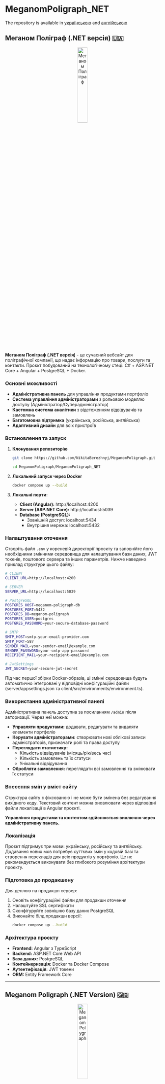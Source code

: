# MeganomPoligraph_NET

The repository is available in [українською](#меганом-поліграф-net-версія-ukraine) and [англійською](#meganom-Poligraph-net-version-uk)

## Меганом Поліграф (.NET версія) :ukraine:

<p align='center'>
    <img src="./client/public/images/logo.png" alt="Меганом Поліграф" style="width:25%">
</p>

**Меганом Поліграф (.NET версія)** - це сучасний вебсайт для поліграфічної компанії, що надає інформацію про товари, послуги та контакти. Проєкт побудований на технологічному стеці: C# + ASP.NET Core + Angular + PostgreSQL + Docker.

### Основні можливості

- **Адміністративна панель** для управління продуктами портфоліо
- **Система управління адміністраторами** з рольовою моделлю доступу (Адміністратор/Суперадміністратор)
- **Кастомна система аналітики** з відстеженням відвідувачів та замовлень
- **Багатомовна підтримка** (українська, російська, англійська)
- **Адаптивний дизайн** для всіх пристроїв

### Встановлення та запуск

1. **Клонування репозиторію**

   ```bash
   git clone https://github.com/NikitaBerezhnyj/MeganomPoligraph.git

   cd MeganomPoligraph/MeganomPoligraph_NET
   ```

2. **Локальний запуск через Docker**

   ```bash
   docker compose up --build
   ```

3. **Локальні порти:**
   - **Client (Angular):** http://localhost:4200
   - **Server (ASP.NET Core):** http://localhost:5039
   - **Database (PostgreSQL):**
     - Зовнішній доступ: localhost:5434
     - Внутрішня мережа: localhost:5432

### Налаштування оточення

Створіть файл `.env` у кореневій директорії проєкту та заповнійте його необхідними змінними середовища для налаштування бази даних, JWT токенів, поштового сервера та інших параметрів. Нижче наведено приклад структури цього файлу:

```bash
# CLIENT
CLIENT_URL=http://localhost:4200

# SERVER
SERVER_URL=http://localhost:5039

# PostgreSQL
POSTGRES_HOST=meganom-poligraph-db
POSTGRES_PORT=5432
POSTGRES_DB=meganom-poligraph
POSTGRES_USER=postgres
POSTGRES_PASSWORD=your-secure-database-password

# SMTP
SMTP_HOST=smtp.your-email-provider.com
SMTP_PORT=587
SENDER_MAIL=your-sender-email@example.com
SENDER_PASSWORD=your-smtp-app-password
RECIPIENT_MAIL=your-recipient-email@example.com

# JwtSettings
JWT_SECRET=your-secure-jwt-secret
```

Під час першої збірки Docker-образів, ці змінні середовища будуть автоматично інтегровані у відповідні конфігураційні файли (server/appsettings.json та client/src/environments/environment.ts).

### Використання адміністративної панелі

Адміністративна панель доступна за посиланням `/admin` після авторизації. Через неї можна:

- **Управляти продуктами:** додавати, редагувати та видаляти елементи портфоліо
- **Керувати адміністраторами:** створювати нові облікові записи адміністраторів, призначати ролі та права доступу
- **Переглядати статистику:**
  - Кількість відвідувачів (місяць/рік/весь час)
  - Кількість замовлень та їх статуси
  - Унікальні відвідування
- **Обробляти замовлення:** переглядати всі замовлення та змінювати їх статуси

### Внесення змін у вміст сайту

Структура сайту є фіксованою і не може бути змінена без редагування вихідного коду. Текстовий контент можна оновлювати через відповідні файли локалізації в Angular проєкті.

**Управління продуктами та контентом здійснюється виключно через адміністративну панель.**

### Локалізація

Проєкт підтримує три мови: українську, російську та англійську. Додавання нових мов потребує суттєвих змін у кодовій базі та створення перекладів для всіх продуктів у портфоліо. Це не рекомендується виконувати без глибокого розуміння архітектури проєкту.

### Підготовка до продакшену

Для деплою на продакшн сервер:

1. Оновіть конфігураційні файли для продакшн оточення
2. Налаштуйте SSL сертифікати
3. Сконфігуруйте зовнішню базу даних PostgreSQL
4. Виконайте білд продакшн версії:
   ```bash
   docker compose up --build
   ```

### Архітектура проєкту

- **Frontend:** Angular з TypeScript
- **Backend:** ASP.NET Core Web API
- **База даних:** PostgreSQL
- **Контейнеризація:** Docker та Docker Compose
- **Аутентифікація:** JWT токени
- **ORM:** Entity Framework Core

---

## Meganom Poligraph (.NET Version) :uk:

<p align='center'>
    <img src="./client/public/images/logo.png" alt="Meganom Polygraph" style="width:25%">
</p>

**Meganom Polygraph (.NET version)** is a modern website for a printing company, providing information about products, services, and contact details. The project is built using the following technology stack: C# + ASP.NET Core + Angular + PostgreSQL + Docker.

### Key Features

- **Admin panel** for managing portfolio products
- **Administrator management system** with role-based access control (Admin/Super Admin)
- **Custom analytics system** for tracking visitors and orders
- **Multilingual support** (Ukrainian, Russian, English)
- **Responsive design** for all devices

### Installation & Launch

1. **Clone the repository**

   ```bash
   git clone https://github.com/NikitaBerezhnyj/MeganomPoligraph.git

   cd MeganomPoligraph/MeganomPoligraph_NET
   ```

2. **Run locally with Docker**

   ```bash
   docker compose up --build
   ```

3. **Local ports:**

   - **Client (Angular):** [http://localhost:4200](http://localhost:4200)
   - **Server (ASP.NET Core):** [http://localhost:5039](http://localhost:5039)
   - **Database (PostgreSQL):**

     - External access: localhost:5434
     - Internal network: localhost:5432

### Environment Configuration

Create a `.env` file in the root directory of the project and fill it with the required environment variables for database configuration, JWT tokens, mail server, and other settings. Here's an example:

```bash
# CLIENT
CLIENT_URL=http://localhost:4200

# SERVER
SERVER_URL=http://localhost:5039

# PostgreSQL
POSTGRES_HOST=meganom-poligraph-db
POSTGRES_PORT=5432
POSTGRES_DB=meganom-poligraph
POSTGRES_USER=postgres
POSTGRES_PASSWORD=your-secure-database-password

# SMTP
SMTP_HOST=smtp.your-email-provider.com
SMTP_PORT=587
SENDER_MAIL=your-sender-email@example.com
SENDER_PASSWORD=your-smtp-app-password
RECIPIENT_MAIL=your-recipient-email@example.com

# JwtSettings
JWT_SECRET=your-secure-jwt-secret
```

During the first Docker build, these environment variables will be automatically applied to the respective configuration files (`server/appsettings.json` and `client/src/environments/environment.ts`).

### Admin Panel Usage

The admin panel is available at the `/admin` route after authentication. Through it, you can:

- **Manage products:** add, edit, and delete portfolio items
- **Manage administrators:** create admin accounts, assign roles, and set permissions
- **View analytics:**

  - Number of visitors (monthly/yearly/all time)
  - Order count and statuses
  - Unique visits

- **Process orders:** view all orders and update their statuses

### Updating Website Content

The structure of the website is fixed and cannot be modified without editing the source code. Text content can be updated via the corresponding localization files in the Angular project.

**Product and content management is handled exclusively through the admin panel.**

### Localization

The project supports three languages: Ukrainian, Russian, and English. Adding new languages requires significant changes to the codebase and translation of all portfolio content. It is not recommended unless you have a deep understanding of the project’s architecture.

### Production Deployment

To deploy to a production server:

1. Update the configuration files for the production environment
2. Set up SSL certificates
3. Configure an external PostgreSQL database
4. Build the production version:

   ```bash
   docker compose up --build
   ```

### Project Architecture

- **Frontend:** Angular with TypeScript
- **Backend:** ASP.NET Core Web API
- **Database:** PostgreSQL
- **Containerization:** Docker and Docker Compose
- **Authentication:** JWT tokens
- **ORM:** Entity Framework Core
